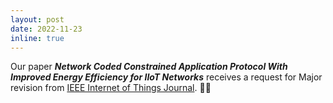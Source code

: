 ```yaml
---
layout: post
date: 2022-11-23
inline: true
---
```

 
Our paper ***Network Coded Constrained Application Protocol With Improved Energy Efficiency for IIoT Networks*** receives a request for Major revision from [IEEE Internet of Things Journal](https://ieee-iotj.org/). 💪💪